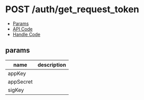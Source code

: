 # POST /auth/get_request_token


- [Params](#params)
- [API Code](/kyoppie/kyoppie-api/blob/master/src/endpoints/auth/get_request_token.js)
- [Handle Code](/kyoppie/kyoppie-api/blob/master/src/handlers/web/auth/get_request_token.js)

## params


name|description
---|---
appKey|
appSecret|
sigKey|
